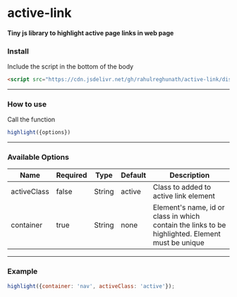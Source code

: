 <p align="center">

# active-link


#### Tiny js library to highlight active page links in web page


### Install

Include the script in the bottom of the body

```html
<script src="https://cdn.jsdelivr.net/gh/rahulreghunath/active-link/dist/active-link.min.js"></script>
```
---
### How to use
Call the function
```javascript
highlight({options})
```


---

### Available Options

| Name      | Required | Type          | Default     | Description |
| ---       | ---      | ---           | ---         | ---         |
| activeClass | false  | String | active | Class to added to active link element |
| container | true  | String | none| Element's name, id or class in which contain the links to be highlighted. Element must be unique |

---

### Example
```javascript
highlight({container: 'nav', activeClass: 'active'});
```
